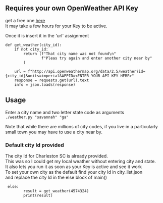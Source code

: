 ## Requires your own OpenWeather API Key
get a free one [here](https://openweathermap.org/price)\
It may take a few hours for your Key to be active.

Once it is insert it in the 'url' assignment
```
def get_weather(city_id):
    if not city_id:
        return (f"That city name was not found\n"
                f"Pleas try again and enter another city near by"
        )

    url = f"http://api.openweathermap.org/data/2.5/weather?id={city_id}&units=imperial&APPID=<ENTER YOUR API KEY HERE>" 
    response = requests.get(url).text
    info = json.loads(response)
```
## Usage
Enter a city name and two letter state code as arguments\
`./weather.py "savannah" "ga"`

Note that while there are millions of city codes, if you live in a particularly\
small town you may have to use a city near by.

### Default city Id provided
The city Id for Charleston SC is already provided.\
This was so I could get my local weather without entering city and state.\
It also lets you run it as soon as your Key is active and see it work\
To set your own city as the default find your city Id in city_list.json\
and replace the city Id in the else block of main()
```
 else:
        result = get_weather(4574324)
        print(result)
```
